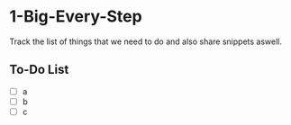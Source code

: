 # 1-Big-Every-Step
Track the list of things that we need to do and also share snippets aswell.

## To-Do List

- [ ] a
- [ ] b
- [ ] c
